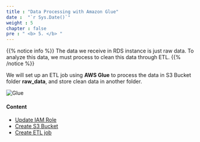 ```yaml
---
title : "Data Processing with Amazon Glue"
date :  "`r Sys.Date()`" 
weight : 5 
chapter : false
pre : " <b> 5. </b> "
---
```


{{% notice info %}}
The data we receive in RDS instance is just raw data. To analyze this data, we must process to clean this data through ETL.
{{% /notice %}}
   
We will set up an ETL job using **AWS Glue** to process the data in S3 Bucket folder **raw_data**, and store clean data in another folder.

![Glue](images/arc-003.png) 

#### Content

   - [Update IAM Role](./5.1-updateiamrole/)
   - [Create S3 Bucket](./5.2-creates3bucket/)
   - [Create ETL job](./5.3-createetljob/)